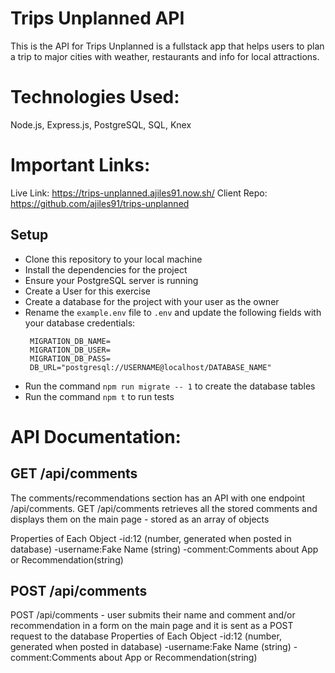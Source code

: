# Trips Unplanned API

This is the API for Trips Unplanned is a fullstack app that helps users to plan a trip to major cities with weather, restaurants and info for local attractions.

# Technologies Used:

Node.js, Express.js, PostgreSQL, SQL, Knex

# Important Links:

Live Link: https://trips-unplanned.ajiles91.now.sh/
Client Repo: https://github.com/ajiles91/trips-unplanned

## Setup

- Clone this repository to your local machine
- Install the dependencies for the project
- Ensure your PostgreSQL server is running
- Create a User for this exercise
- Create a database for the project with your user as the owner
- Rename the `example.env` file to `.env` and update the following fields with your database credentials:
  ```
   MIGRATION_DB_NAME=
   MIGRATION_DB_USER=
   MIGRATION_DB_PASS=
   DB_URL="postgresql://USERNAME@localhost/DATABASE_NAME"
  ```
- Run the command `npm run migrate -- 1` to create the database tables
- Run the command `npm t` to run tests

# API Documentation:

## GET /api/comments

The comments/recommendations section has an API with one endpoint /api/comments. GET /api/comments retrieves all the stored comments and displays them on the main page - stored as an array of objects

Properties of Each Object
-id:12 (number, generated when posted in database)
-username:Fake Name (string)
-comment:Comments about App or Recommendation(string)

## POST /api/comments

POST /api/comments - user submits their name and comment and/or recommendation in a form on the main page and it is sent as a POST request to the database
Properties of Each Object
-id:12 (number, generated when posted in database)
-username:Fake Name (string)
-comment:Comments about App or Recommendation(string)
